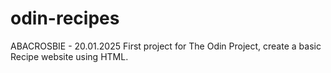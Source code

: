 # odin-recipes

ABACROSBIE - 20.01.2025
First project for The Odin Project, create a basic Recipe website using HTML.